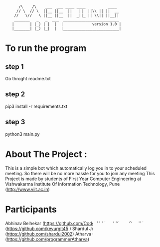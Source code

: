           /\    /\    ___  ___ ____ ____          ____
         // \  // \  ||__ ||__  ||   ||  ||\\ || ||  __
        //   \//   \ ||__ ||__  ||  _||_ || \\|| ||__||
        _______	  _   _  ___  _________________________
       |       | |_) | |  |  |             version 1.0 |
       |_______| |_) |_|  |  |_________________________|

# To run the program 
## step 1
Go throght readme.txt
## step 2
pip3 install -r requirements.txt
## step 3
python3 main.py

# About The Project :
This is a simple bot which automatically log you in to your scheduled 
meeting. So there will be no more hassle for you to join any meeting
This Project is made by students of First Year Computer Engineering at
Vishwakarma Institute Of Information Technology, Pune
(http://www.viit.ac.in)

# Participants
Abhinav Belhekar (https://github.com/CoderAbhinav)
Keyur Gandhi     (https://github.com/keyurgit45  )
Shardul Joshi    (https://github.com/shardul2002)
Atharva Chavan   (https://github.com/programmerAtharva)
